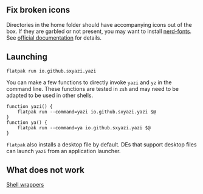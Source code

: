 ## Fix broken icons

Directories in the home folder should have accompanying icons out of the box. If they are garbled or not present, you may want to install [nerd-fonts](https://www.nerdfonts.com/). See [official documentation](https://yazi-rs.github.io/docs/faq#dont-like-nerd-fonts) for details. 

## Launching

```shell
flatpak run io.github.sxyazi.yazi
```

You can make a few functions to directly invoke `yazi` and `yz` in the command line. These functions are tested in `zsh` and may need to be adapted to be used in other shells.
```shell
function yazi() {
    flatpak run --command=yazi io.github.sxyazi.yazi $@
}
function ya() {
    flatpak run --command=ya io.github.sxyazi.yazi $@
}
```

`flatpak` also installs a desktop file by default. DEs that support desktop files can launch `yazi` from an application launcher.

## What does not work

[Shell wrappers](https://yazi-rs.github.io/docs/quick-start#shell-wrapper)
